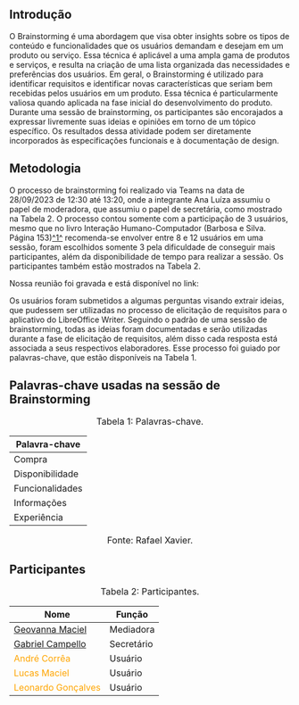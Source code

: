 ## Introdução

O Brainstorming é uma abordagem que visa obter insights sobre os tipos de conteúdo e funcionalidades que os usuários demandam e desejam em um produto ou serviço. Essa técnica é aplicável a uma ampla gama de produtos e serviços, e resulta na criação de uma lista organizada das necessidades e preferências dos usuários. Em geral, o Brainstorming é utilizado para identificar requisitos e identificar novas características que seriam bem recebidas pelos usuários em um produto. Essa técnica é particularmente valiosa quando aplicada na fase inicial do desenvolvimento do produto. Durante uma sessão de brainstorming, os participantes são encorajados a expressar livremente suas ideias e opiniões em torno de um tópico específico. Os resultados dessa atividade podem ser diretamente incorporados às especificações funcionais e à documentação de design.

## Metodologia

O processo de brainstorming foi realizado via Teams na data de 28/09/2023 de 12:30 até 13:20, onde a integrante Ana Luíza assumiu o papel de moderadora, que assumiu o papel de secretária, como mostrado na Tabela 2. O processo contou somente com a participação de 3 usuários, mesmo que no livro Interação Humano-Computador (Barbosa e Silva. Página 153)<a id="anchor_1" href="#FRM1">^1^</a> recomenda-se envolver entre 8 e 12 usuários em uma sessão, foram escolhidos somente 3 pela dificuldade de conseguir mais participantes, além da disponibilidade de tempo para realizar a sessão. Os participantes também estão mostrados na Tabela 2.

Nossa reunião foi gravada e está disponível no link:

Os usuários foram submetidos a algumas perguntas visando extrair ideias, que pudessem ser utilizadas no processo de elicitação de requisitos para o aplicativo do LibreOffice Writer. Seguindo o padrão de uma sessão de brainstorming, todas as ideias foram documentadas e serão utilizadas durante a fase de elicitação de requisitos, além disso cada resposta está associada a seus respectivos elaboradores. Esse processo foi guiado por palavras-chave, que estão disponíveis na Tabela 1.

## Palavras-chave usadas na sessão de Brainstorming

<font size="3"><p style="text-align: center">Tabela 1: Palavras-chave.</p></font>

<center>

| Palavra-chave   |
| --------------- |
| Compra          |
| Disponibilidade |
| Funcionalidades |
| Informações     |
| Experiência     |

</center>

<font size="3"><p style="text-align: center">Fonte: Rafael Xavier.</p></font>

## Participantes

<font size="3"><p style="text-align: center">Tabela 2: Participantes.</p></font>

<center>

| Nome                                                      | Função     |
| --------------------------------------------------------- | ---------- |
| [Geovanna Maciel](https://github.com/manuziny)            | Mediadora  |
| [Gabriel Campello](https://github.com/G16C)               | Secretário |
| <span style = "color: orange"> André Corrêa</span>        | Usuário    |
| <span style = "color: orange"> Lucas Maciel</span>        | Usuário    |
| <span style = "color: orange"> Leonardo Gonçalves </span> | Usuário    |

</center>